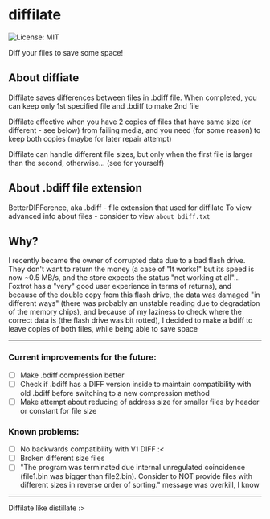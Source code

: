 # diffilate
![License: MIT](https://img.shields.io/badge/License-MIT-yellow.svg)

Diff your files to save some space! 

## About diffiate

Diffilate saves differences between files in .bdiff file. When completed, you can keep only 1st specified file and .bdiff to make 2nd file

Diffilate effective when you have 2 copies of files that have same size (or different - see below) from failing media, and you need (for some reason) to keep both copies (maybe for later repair attempt)

Diffilate can handle different file sizes, but only when the first file is larger than the second, otherwise... (see for yourself)

## About .bdiff file extension

BetterDIFFerence, aka .bdiff - file extension that used for diffilate
To view advanced info about files - consider to view `about bdiff.txt`

## Why?

I recently became the owner of corrupted data due to a bad flash drive. They don't want to return the money (a case of "It works!" but its speed is now ~0.5 MB/s, and the store expects the status "not working at all"... Foxtrot has a "very" good user experience in terms of returns), and because of the double copy from this flash drive, the data was damaged "in different ways" (there was probably an unstable reading due to degradation of the memory chips), and because of my laziness to check where the correct data is (the flash drive was bit rotted), I decided to make a bdiff to leave copies of both files, while being able to save space

---
### Current improvements for the future:
- [ ] Make .bdiff compression better
- [ ] Check if .bdiff has a DIFF version inside to maintain compatibility with old .bdiff before switching to a new compression method
- [ ] Make attempt about reducing of address size for smaller files by header or constant for file size

### Known problems:
- [ ] No backwards compatibility with V1 DIFF :<
- [ ] Broken different size files
- [ ] "The program was terminated due internal unregulated coincidence (file1.bin was bigger than file2.bin). Consider to NOT provide files with different sizes in reverse order of sorting." message was overkill, I know
---

Diffilate like distillate :>
